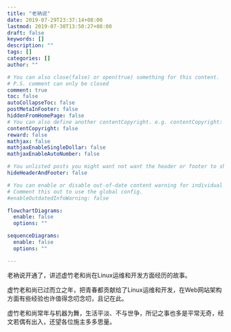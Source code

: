 ```yaml
---
title: "老衲说"
date: 2019-07-29T23:37:14+08:00
lastmod: 2019-07-30T13:50:27+08:00
draft: false
keywords: []
description: ""
tags: []
categories: []
author: ""

# You can also close(false) or open(true) something for this content.
# P.S. comment can only be closed
comment: true
toc: false
autoCollapseToc: false
postMetaInFooter: false
hiddenFromHomePage: false
# You can also define another contentCopyright. e.g. contentCopyright: "This is another copyright."
contentCopyright: false
reward: false
mathjax: false
mathjaxEnableSingleDollar: false
mathjaxEnableAutoNumber: false

# You unlisted posts you might want not want the header or footer to show
hideHeaderAndFooter: false

# You can enable or disable out-of-date content warning for individual post.
# Comment this out to use the global config.
#enableOutdatedInfoWarning: false

flowchartDiagrams:
  enable: false
  options: ""

sequenceDiagrams: 
  enable: false
  options: ""

---
```


老衲说开通了，讲述虚竹老和尚在Linux运维和开发方面经历的故事。

虚竹老和尚已过而立之年，把青春都贡献给了Linux运维和开发，在Web网站架构方面有些经验也许值得念叨念叨，且记在此。

虚竹老和尚常年与机器为舞，生活平淡、不与世争，所记之事也多是平常无奇，经文若偶有出入，还望各位施主多多思量。
<!--more-->